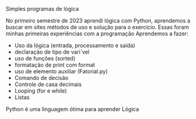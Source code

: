 Simples programas de lógica 

No primeiro semestre de 2023 aprendi lógica com Python, aprendemos a buscar em sites métodos de uso e solução para o exercício. Essas foram minhas primeiras experiências com a programação
Aprendemos a fazer:
- Uso da lógica (entrada, processamento e saída)
- declaração de tipo de vari´vel
- uso de funções (sorted)
- formatação de print com format
- uso de elemento auxiliar (Fatorial.py)
- Comando de decisão
- Controle de casa decimais
- Looping (for e while)
- Listas

Python é uma linguagem ótima para aprender Lógica

